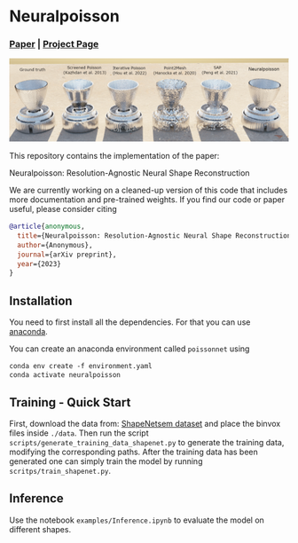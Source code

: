# Neuralpoisson

### [**Paper**](https://arxiv.org/abs/2308.01766) | [**Project Page**](https://juliushege.com/poissonnet/)

![](./media/fcf9e348c54012082296d88107d065f6_250K.png)

This repository contains the implementation of the paper:

Neuralpoisson: Resolution-Agnostic Neural Shape Reconstruction

We are currently working on a cleaned-up version of this code that includes more documentation and pre-trained weights. If you find our code or paper useful, please consider citing
```bibtex
@article{anonymous,
  title={Neuralpoisson: Resolution-Agnostic Neural Shape Reconstruction},
  author={Anonymous},
  journal={arXiv preprint},
  year={2023}
}
```


## Installation

You need to first install all the dependencies. For that you can use [anaconda](https://www.anaconda.com/). 

You can create an anaconda environment called `poissonnet` using
```
conda env create -f environment.yaml
conda activate neuralpoisson
```

## Training - Quick Start

First, download the data from: [ShapeNetsem dataset](https://shapenet.org/download/shapenetsem) and place the binvox files inside `./data`. Then run the script `scripts/generate_training_data_shapenet.py` to generate the training data, modifying the corresponding paths. After the training data has been generated one can simply train the model by running `scritps/train_shapenet.py`.

## Inference

Use the notebook `examples/Inference.ipynb` to evaluate the model on different shapes. 
